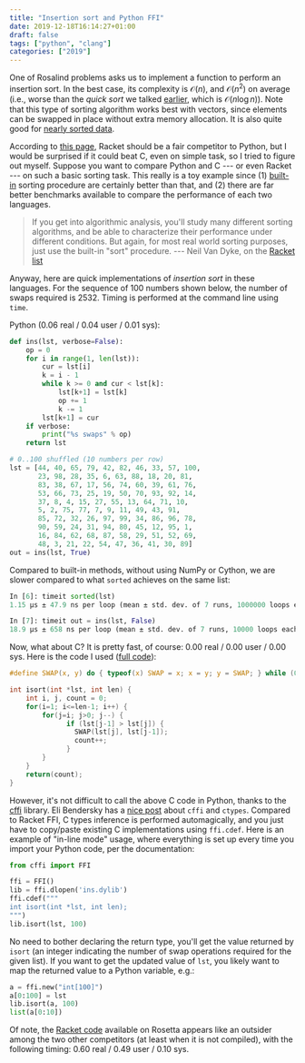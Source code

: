 ```yaml
---
title: "Insertion sort and Python FFI"
date: 2019-12-18T16:14:27+01:00
draft: false
tags: ["python", "clang"]
categories: ["2019"]
---
```


One of Rosalind problems asks us to implement a function to perform an insertion sort. In the best case, its complexity is $\mathcal{O}(n)$, and  $\mathcal{O}(n^2)$ on average (i.e., worse than the *quick sort* we talked [earlier](/post/racket-ffi/), which is $\mathcal{O}(n\log n)$). Note that this type of sorting algorithm works best with vectors, since elements can be swapped in place without extra memory allocation. It is also quite good for [nearly sorted data](https://www.toptal.com/developers/sorting-algorithms/nearly-sorted-initial-order).

According to [this page](https://benchmarksgame-team.pages.debian.net/benchmarksgame/fastest/racket-python3.html), Racket should be a fair competitor to Python, but I would be surprised if it could beat C, even on simple task, so I tried to figure out myself. Suppose you want to compare Python and C --- or even Racket --- on such a basic sorting task. This really is a toy example since (1) [built-in](https://docs.scipy.org/doc/numpy/reference/generated/numpy.sort.html) sorting procedure are certainly better than that, and (2) there are far better benchmarks available to compare the performance of each two languages. 

> If you get into algorithmic analysis, you'll study many different sorting algorithms, and be able to characterize their performance under different conditions.  But again, for most real world sorting purposes, just use the built-in "sort" procedure. --- Neil Van Dyke, on the [Racket list](https://lists.racket-lang.org/users/archive/2013-November/060369.html)

Anyway, here are quick implementations of *insertion sort* in these languages. For the sequence of 100 numbers shown below, the number of swaps required is 2532. Timing is performed at the command line using `time`.

Python (0.06 real / 0.04 user / 0.01 sys):

```python
def ins(lst, verbose=False):
    op = 0
    for i in range(1, len(lst)):
        cur = lst[i]
        k = i - 1
        while k >= 0 and cur < lst[k]:
            lst[k+1] = lst[k]
            op += 1
            k -= 1
        lst[k+1] = cur
    if verbose:
        print("%s swaps" % op)
    return lst

# 0..100 shuffled (10 numbers per row)
lst = [44, 40, 65, 79, 42, 82, 46, 33, 57, 100,
       23, 98, 28, 35, 6, 63, 88, 18, 20, 81,
       83, 38, 67, 17, 56, 74, 60, 39, 61, 76,
       53, 66, 73, 25, 19, 50, 70, 93, 92, 14,
       37, 8, 4, 15, 27, 55, 13, 64, 71, 10,
       5, 2, 75, 77, 7, 9, 11, 49, 43, 91,
       85, 72, 32, 26, 97, 99, 34, 86, 96, 78,
       90, 59, 24, 31, 94, 80, 45, 12, 95, 1,
       16, 84, 62, 68, 87, 58, 29, 51, 52, 69,
       48, 3, 21, 22, 54, 47, 36, 41, 30, 89]
out = ins(lst, True)
```

Compared to built-in methods, without using NumPy or Cython, we are slower compared to what `sorted` achieves on the same list:

```python
In [6]: timeit sorted(lst)
1.15 µs ± 47.9 ns per loop (mean ± std. dev. of 7 runs, 1000000 loops each)

In [7]: timeit out = ins(lst, False)
18.9 µs ± 658 ns per loop (mean ± std. dev. of 7 runs, 10000 loops each)
```

Now, what about C? It is pretty fast, of course: 0.00 real / 0.00 user / 0.00 sys. Here is the code I used ([full code](/pub/ins.c)):

```c
#define SWAP(x, y) do { typeof(x) SWAP = x; x = y; y = SWAP; } while (0)

int isort(int *lst, int len) {
    int i, j, count = 0;
    for(i=1; i<=len-1; i++) {
        for(j=i; j>0; j--) {
        	  if (lst[j-1] > lst[j]) {
                SWAP(lst[j], lst[j-1]);
                count++;
        	  }
        }
    }
    return(count);
}
```

However, it's not difficult to call the above C code in Python, thanks to the [cffi](https://cffi.readthedocs.io/en/latest/) library. Eli Bendersky has a [nice post](https://eli.thegreenplace.net/2013/03/09/python-ffi-with-ctypes-and-cffi) about `cffi` and `ctypes`. Compared to Racket FFI, C types inference is performed automagically, and you just have to copy/paste existing C implementations using `ffi.cdef`. Here is an example of "in-line mode" usage, where everything is set up every time you import your Python code, per the documentation:

```python
from cffi import FFI

ffi = FFI()
lib = ffi.dlopen('ins.dylib')
ffi.cdef("""
int isort(int *lst, int len);
""")
lib.isort(lst, 100)
```

No need to bother declaring the return type, you'll get the value returned by `isort` (an integer indicating the number of swap operations required for the given list). If you want to get the updated value of `lst`, you likely want to map the returned value to a Python variable, e.g.:

```python
a = ffi.new("int[100]")
a[0:100] = lst
lib.isort(a, 100)
list(a[0:10])
```

Of note, the [Racket code](https://rosettacode.org/wiki/Sorting_algorithms/Insertion_sort) available on Rosetta appears like an outsider among the two other competitors (at least when it is not compiled), with the following timing: 0.60 real / 0.49 user / 0.10 sys.
